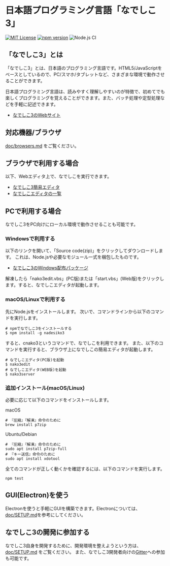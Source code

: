 # 日本語プログラミング言語「なでしこ3」

[![MIT License](https://img.shields.io/badge/license-MIT-blue.svg?style=flat)](LICENSE) [![npm version](https://badge.fury.io/js/nadesiko3.svg)](https://www.npmjs.com/package/nadesiko3) ![Node.js CI](https://github.com/kujirahand/nadesiko3/workflows/Node.js%20CI/badge.svg)

## 「なでしこ3」とは

「なでしこ3」とは、日本語のプログラミング言語です。HTML5/JavaScriptをベースとしているので、PC/スマホ/タブレットなど、さまざまな環境で動作させることができます。

日本語プログラミング言語は、読みやすく理解しやすいのが特徴で、初めてでも楽しくプログラミングを覚えることができます。また、バッチ処理や定型処理などを手軽に記述できます。

- [なでしこ3のWebサイト](https://nadesi.com/doc3/)

## 対応機器/ブラウザ

[doc/browsers.md](doc/browsers.md) をご覧ください。

## ブラウザで利用する場合

以下、Webエディタ上で、なでしこを実行できます。

- [なでしこ3簡易エディタ](https://nadesi.com/doc3/index.php?%E3%81%AA%E3%81%A7%E3%81%97%E3%81%933%E7%B0%A1%E6%98%93%E3%82%A8%E3%83%87%E3%82%A3%E3%82%BF)
- [なでしこエディタの一覧](https://nadesi.com/doc3/index.php?%E3%81%AA%E3%81%A7%E3%81%97%E3%81%933%E3%82%A8%E3%83%87%E3%82%A3%E3%82%BF%E3%81%AE%E4%B8%80%E8%A6%A7)

## PCで利用する場合

なでしこ3をPC向けにローカル環境で動作させることも可能です。

### Windowsで利用する

以下のリンクを開いて、「Source code(zip)」をクリックしてダウンロードします。
これは、Node.jsや必要なモジュール一式を梱包したものです。

- [なでしこ3のWindows配布パッケージ](https://github.com/kujirahand/nadesiko3win32/releases)

解凍したら「nako3edit.vbs」(PC版)または「start.vbs」(Web版)をクリックします。すると、なでしこエディタが起動します。

### macOS/Linuxで利用する

先にNode.jsをインストールします。
次いで、コマンドラインから以下のコマンドを実行します。

```
# npmでなでしこ3をインストールする
$ npm install -g nadesiko3
```

すると、cnako3というコマンドで、なでしこを利用できます。
また、以下のコマンドを実行すると、ブラウザ上になでしこの簡易エディタが起動します。

```
# なでしこエディタ(PC版)を起動
$ nako3edit
# なでしこエディタ(WEB版)を起動
$ nako3server
```

### 追加インストール(macOS/Linux)

必要に応じて以下のコマンドをインストールします。

macOS

```
# 『圧縮』『解凍』命令のために
brew install p7zip
```

Ubuntu/Debian

```
# 『圧縮』『解凍』命令のために
sudo apt install p7zip-full
# 『キー送信』命令のために
sudo apt install xdotool
```

全てのコマンドが正しく動くかを確認するには、以下のコマンドを実行します。

```
npm test
```

## GUI(Electron)を使う

Electronを使うと手軽にGUIを構築できます。Electronについては、[doc/SETUP.md](doc/SETUP.md)を参考にしてください。

## なでしこ3の開発に参加する

なでしこ3自身を開発するために、開発環境を整えようという方は、 [doc/SETUP.md](doc/SETUP.md) をご覧ください。
また、なでしこ3開発者向けの[Gitter](https://gitter.im/nadesiko3/community)への参加も可能です。
